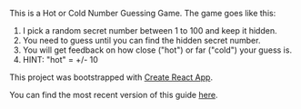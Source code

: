 <p>This is a Hot or Cold Number Guessing Game. 
The game goes like this:</p>
<ol>
  <li>I pick a random secret number between 1 to 100 and keep it hidden.</li>
  <li>You need to guess until you can find the hidden secret number.</li>
  <li>You will get feedback on how close ("hot") or far ("cold") your guess is.</li>
  <li>HINT: "hot" = +/- 10</li>
</ol>

<p>This project was bootstrapped with <a href="https://github.com/facebookincubator/create-react-app">Create React App</a>.</p>

<p>You can find the most recent version of this guide <a href="https://github.com/facebookincubator/create-react-app/blob/master/packages/react-scripts/template/README.md">here</a>.</p>